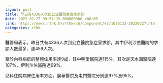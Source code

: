 ```yaml
---
layout: post
title: 昨日有4336人次到公立醫院急症室求診
date: 2022-02-27 09:57:19.000000000 +08:00
link: https://news.rthk.hk/rthk/ch/component/k2/1636113-20220227.htm
categories: rthk
---
```


醫管局表示，昨日共有4336人次到公立醫院急症室求診，其中伊利沙伯醫院的求診人數最多，達459人次。

至於內科病房的整體住用率達9成，其中明愛醫院達115%，其次是天水圍醫院達107%，伊利沙伯醫院達99%。

兒科住院病床住用率方面，廣華醫院及屯門醫院分別達97%及95%。
